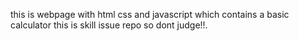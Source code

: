 this is webpage with html css and javascript which contains a basic calculator 
this is skill issue repo so dont judge!!.
